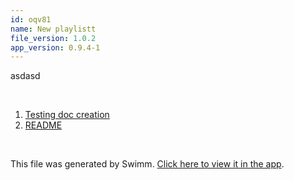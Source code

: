 ```yaml
---
id: oqv81
name: New playlistt
file_version: 1.0.2
app_version: 0.9.4-1
---
```


<!-- Intro - Do not remove this comment -->
asdasd

<br/>

<!-- Steps - Do not remove this comment -->
1. [Testing doc creation](testing-doc-creation.LTxBk.sw.md)
2. [README](readme.ddcft.sw.md)


<br/>

This file was generated by Swimm. [Click here to view it in the app](http://localhost:5000/repos/Z2l0aHViJTNBJTNBc3Rva2Utd2VhdGhlciUzQSUzQUFkZGllQ29oZW4=/playlists/oqv81).